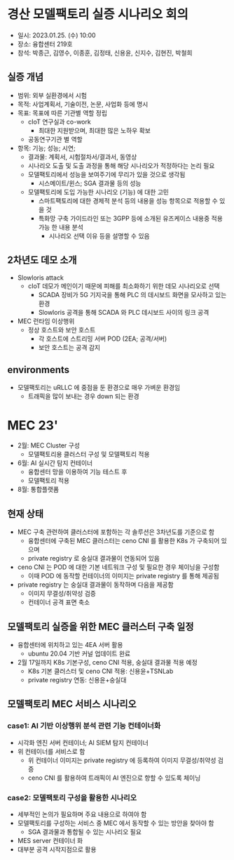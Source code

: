 # 경산 모델팩토리 실증 시나리오 회의
- 일시: 2023.01.25. (수) 10:00
- 장소: 융합센터 219호
- 참석: 박종근, 김영수, 이종훈, 김정태, 신용윤, 신지수, 김현진, 박철희

## 실증 개념
- 범위: 외부 실환경에서 시험
- 목적: 사업계획서, 기술이전, 논문, 사업화 등에 명시
- 목표: 목표에 따른 기관별 역할 정립
  - cIoT 연구실과 co-work
    - 최대한 지원받으며, 최대한 많은 노하우 확보
  - 공동연구기관 별 역할
- 항목: 기능; 성능; 시연;
  - 결과물: 계획서, 시험절차서/결과서, 동영상
  - 시나리오 도출 및 도출 과정을 통해 해당 시나리오가 적정하다는 논리 필요
  - 모델팩토리에서 성능을 보여주기에 무리가 있을 것으로 생각됨
    - 시스메이트/윈스; SGA 결과물 등의 성능
  - 모델팩토리에 도입 가능한 시나리오 (기능) 에 대한 고민
    - 스마트팩토리에 대한 경제적 분석 등의 내용을 성능 항목으로 적용할 수 있을 것
    - 특화망 구축 가이드라인 또는 3GPP 등에 소개된 유즈케이스 내용중 적용가능 한 내용 분석
      - 시나리오 선택 이유 등을 설명할 수 있음

## 2차년도 데모 소개
- Slowloris attack
  - cIoT 데모가 메인이기 때문에 피해를 최소화하기 위한 데모 시나리오로 선택
    - SCADA 장비가 5G 기지국을 통해 PLC 의 데시보드 화면을 모사하고 있는 환경
    - Slowloris 공격을 통해 SCADA 와 PLC 데시보드 사이의 링크 공격
- MEC 런타임 이상행위
  - 정상 호스트와 보안 호스트
    - 각 호스트에 스트리밍 서버 POD (2EA; 공격/서버)
    - 보안 호스트는 공격 감지

## environments
- 모델팩토리는 uRLLC 에 중점을 둔 환경으로 매우 가벼운 환경임
  - 트래픽을 많이 보내는 경우 down 되는 환경

# MEC 23'
- 2월: MEC Cluster 구성
  - 모델팩토리용 클러스터 구성 및 모델팩토리 적용
- 6월: AI 실시간 탐지 컨테이너
  - 융합센터 망을 이용하여 기능 테스트 후
  - 모델팩토리 적용
- 8월: 통합플랫폼

## 현재 상태
- MEC 구축 관련하여 클러스터에 포함하는 각 솔루션은 3차년도를 기준으로 함
  - 융합센터에 구축된 MEC 클러스터는 ceno CNI 를 활용한 K8s 가 구축되어 있으며
  - private registry 로 숭실대 결과물이 연동되어 있음
- ceno CNI 는 POD 에 대한 기본 네트워크 구성 및 필요한 경우 체이닝을 구성함
  - 이때 POD 에 동작할 컨테이너의 이미지는 private registry 를 통해 제공됨
- private registry 는 숭실대 결과물이 동작하며 다음을 제공함
  - 이미지 무결성/취약성 검증
  - 컨테이너 공격 표면 축소

## 모델팩토리 실증을 위한 MEC 클러스터 구축 일정
- 융합센터에 위치하고 있는 4EA 서버 활용
  - ubuntu 20.04 기반 커널 업데이트 완료
- 2월 17일까지 K8s 기본구성, ceno CNI 적용, 숭실대 결과물 적용 예정
  - K8s 기본 클러스터 및 ceno CNI 적용: 신용윤+TSNLab
  - private registry 연동: 신용윤+숭실대

## 모델팩토리 MEC 서비스 시나리오
### case1: AI 기반 이상행위 분석 관련 기능 컨테이너화
- 시각화 엔진 서버 컨테이너; AI SIEM 탐지 컨테이너
- 위 컨테이너를 서비스로 함
  - 위 컨테이너 이미지는 private registry 에 등록하여 이미지 무결성/취약성 검증
  - ceno CNI 를 활용하여 트래픽이 AI 엔진으로 향할 수 있도록 체이닝

### case2: 모델팩토리 구성을 활용한 시나리오
- 세부적인 논의가 필요하며 주요 내용으로 하여야 함
- 모델팩토리를 구성하는 서비스 중 MEC 에서 동작할 수 있는 방안을 찾아야 함
  - SGA 결과물과 통합될 수 있는 시나리오 필요
- MES server 컨테이너 화
- 대부분 공격 시작지점으로 활용
